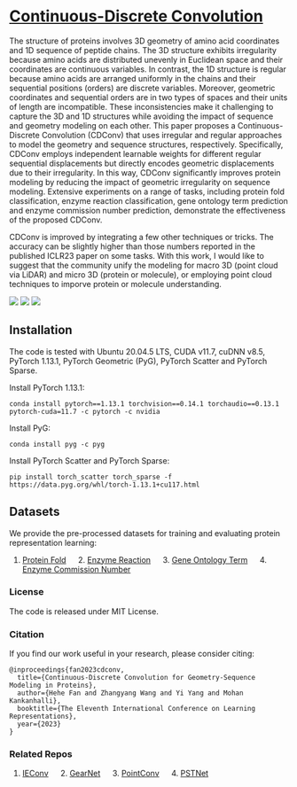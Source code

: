 # [Continuous-Discrete Convolution](https://openreview.net/forum?id=P5Z-Zl9XJ7)

The structure of proteins involves 3D geometry of amino acid coordinates and 1D sequence of  peptide chains. The 3D structure exhibits irregularity because amino acids are distributed unevenly in Euclidean space and their coordinates are continuous variables. In contrast, the 1D structure is regular because amino acids are arranged uniformly in the chains and their sequential positions (orders) are discrete variables. Moreover, geometric coordinates and sequential orders are in two types of spaces and their units of length are incompatible. These inconsistencies make it challenging to capture the 3D and 1D structures while avoiding the impact of sequence and geometry modeling on each other. This paper proposes a Continuous-Discrete Convolution (CDConv) that uses irregular and regular approaches to model the geometry and sequence structures, respectively. Specifically, CDConv employs independent learnable weights for different regular sequential displacements but directly encodes geometric displacements due to their irregularity. In this way, CDConv significantly improves protein modeling by reducing the impact of geometric irregularity on sequence modeling. Extensive experiments on a range of tasks, including protein fold classification, enzyme reaction  classification, gene ontology term prediction and enzyme commission number prediction, demonstrate the effectiveness of the proposed CDConv. 

CDConv is improved by integrating a few other techniques or tricks. The accuracy can be slightly higher than those numbers reported in the published ICLR23 paper on some tasks. With this work, I would like to suggest that the community unify the modeling for macro 3D (point cloud via LiDAR) and micro 3D (protein or molecule), or employing point cloud techniques to imporve protein or molecule understanding. 

![](https://github.com/hehefan/Continuous-Discrete-Convolution/blob/main/imgs/1.jpg)
![](https://github.com/hehefan/Continuous-Discrete-Convolution/blob/main/imgs/2.jpg)
![](https://github.com/hehefan/Continuous-Discrete-Convolution/blob/main/imgs/3.jpg)

## Installation

The code is tested with Ubuntu 20.04.5 LTS, CUDA v11.7, cuDNN v8.5, PyTorch 1.13.1, PyTorch Geometric (PyG), PyTorch Scatter and PyTorch Sparse. 

Install PyTorch 1.13.1:
```
conda install pytorch==1.13.1 torchvision==0.14.1 torchaudio==0.13.1 pytorch-cuda=11.7 -c pytorch -c nvidia
```

Install PyG:
```
conda install pyg -c pyg
```

Install PyTorch Scatter and PyTorch Sparse:
```
pip install torch_scatter torch_sparse -f https://data.pyg.org/whl/torch-1.13.1+cu117.html
```

## Datasets

We provide the pre-processed datasets for training and evaluating protein representation learning:
1. [Protein Fold](https://drive.google.com/file/d/1vEdezR5L44swsw09WFnaA5zFuA1ZEXHI/view?usp=sharing) &emsp; 2. [Enzyme Reaction](https://drive.google.com/file/d/1eL225Y_6TNYQYlVQNdNOsyK9-bSlDno4/view?usp=sharing) &emsp; 3. [Gene Ontology Term](https://drive.google.com/file/d/1H9zv9vjVXFjR0qjKFTBR3nYSQs3ek0hz/view?usp=sharing) &emsp; 4. [Enzyme Commission Number](https://drive.google.com/file/d/1VEIyBSJbRf9x6k_w4Tqy5SC0G6NWWSWl/view?usp=sharing)

### License
The code is released under MIT License.

### Citation
If you find our work useful in your research, please consider citing:
```
@inproceedings{fan2023cdconv,
  title={Continuous-Discrete Convolution for Geometry-Sequence Modeling in Proteins},
  author={Hehe Fan and Zhangyang Wang and Yi Yang and Mohan Kankanhalli},
  booktitle={The Eleventh International Conference on Learning Representations},
  year={2023}
}
```

### Related Repos
1. [IEConv](https://github.com/phermosilla/IEConv_proteins) &emsp; 2. [GearNet](https://github.com/DeepGraphLearning/GearNet) &emsp; 3. [PointConv](https://github.com/DylanWusee/pointconv_pytorch) &emsp; 4. [PSTNet](https://github.com/hehefan/Point-Spatio-Temporal-Convolution)
